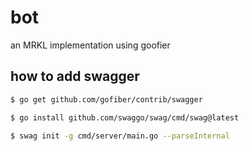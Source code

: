 # bot
an MRKL implementation using goofier


## how to add swagger
```bash
$ go get github.com/gofiber/contrib/swagger  
```

```bash
$ go install github.com/swaggo/swag/cmd/swag@latest
```

```bash
$ swag init -g cmd/server/main.go --parseInternal
```

